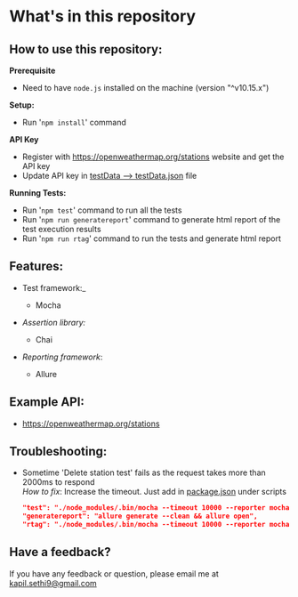 # **What's in this repository**

**How to use this repository:**
----

**Prerequisite**

- Need to have ````node.js```` installed on the machine (version "^v10.15.x")

**Setup:**

- Run '````npm install````' command

**API Key**
 - Register with https://openweathermap.org/stations website and get the API key
 - Update API key in [testData --> testData.json](https://github.com/kapilsethi/poc-api-testing-with-node-js/blob/master/testData/testData.json) file

**Running Tests:**

- Run '````npm test````' command to run all the tests
- Run '````npm run generatereport````' command to generate html report of the test execution results
- Run '````npm run rtag````' command to run the tests and generate html report

**Features:**
----

- Test framework:_
    - Mocha

- _Assertion library:_
    - Chai

- _Reporting framework_:
    - Allure

**Example API:**
----

- https://openweathermap.org/stations

**Troubleshooting:**
----

- Sometime 'Delete station test' fails as the request takes more than 2000ms to respond <br />
    _How to fix_: Increase the timeout. Just add in [package.json](https://github.com/kapilsethi/poc-api-testing-with-node-js/blob/master/package.json) under scripts
    ```json
    "test": "./node_modules/.bin/mocha --timeout 10000 --reporter mocha-allure-reporter",
    "generatereport": "allure generate --clean && allure open",
    "rtag": "./node_modules/.bin/mocha --timeout 10000 --reporter mocha-allure-reporter && allure generate --clean && allure open"
    ```

**Have a feedback?**
---

If you have any feedback or question, please email me at kapil.sethi9@gmail.com
